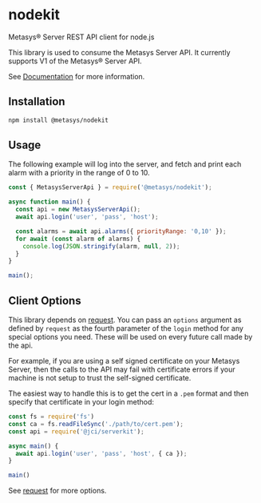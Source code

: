 # nodekit

Metasys® Server REST API client for node.js

This library is used to consume the Metasys Server API. It currently supports V1 of the Metasys® Server API.

See [Documentation](https://metasys-server.github.io/nodekit) for more information.

## Installation

```bash
npm install @metasys/nodekit
```

## Usage

The following example will log into the server, and fetch and print each alarm with a priority in
the range of 0 to 10.

```javascript
const { MetasysServerApi } = require('@metasys/nodekit');

async function main() {
  const api = new MetasysServerApi();
  await api.login('user', 'pass', 'host');

  const alarms = await api.alarms({ priorityRange: '0,10' });
  for await (const alarm of alarms) {
    console.log(JSON.stringify(alarm, null, 2));
  }
}

main();
```

## Client Options

This library depends on [request](https://github.com/request/request#tlsssl-protocol). You can pass an `options` argument as defined by `request` as the fourth parameter
of the `login` method for any special options you need. These will be used on every future call made by the api.

For example, if you are using a self signed certificate on your Metasys Server, then the
calls to the API may fail with certificate errors if your machine is not setup to trust
the self-signed certificate.

The easiest way to handle this is to get the cert in a `.pem` format and then specify that certificate in your login method:

```javascript
const fs = require('fs')
const ca = fs.readFileSync('./path/to/cert.pem');
const api = require('@jci/serverkit');

async main() {
  await api.login('user', 'pass', 'host', { ca });
}

main()
```

See [request](https://github.com/request/request#tlsssl-protocol) for more options.
